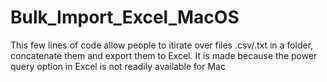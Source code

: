 # Bulk_Import_Excel_MacOS
This few lines of code allow people to itirate over files .csv/.txt in a folder, concatenate them and export them to Excel. It is made because the power query option in Excel is not readily available for Mac
